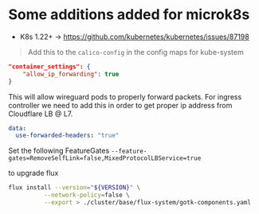 # Some additions added for microk8s

- K8s 1.22+ -> https://github.com/kubernetes/kubernetes/issues/87198 
> Add this to the `calico-config` in the config maps for kube-system

```json
"container_settings": {
    "allow_ip_forwarding": true
}
```

This will allow wireguard pods to properly forward packets.
For ingress controller we need to add this in order to get proper ip address from Cloudflare LB @ L7.

```yml
data:
  use-forwarded-headers: "true"
```

Set the following FeatureGates
`--feature-gates=RemoveSelfLink=false,MixedProtocolLBService=true`

to upgrade flux

```bash
flux install --version="${VERSION}" \
          --network-policy=false \
          --export > ./cluster/base/flux-system/gotk-components.yaml
```
